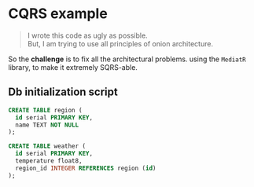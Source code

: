 
# CQRS example

> I wrote this code as ugly as possible.\
> But, I am trying to use all principles of onion architecture.

So the **challenge** is to fix all the architectural problems.
using the `MediatR` library,
to make it extremely SQRS-able.

## Db initialization script

```sql
CREATE TABLE region (
  id serial PRIMARY KEY,
  name TEXT NOT NULL
);

CREATE TABLE weather (
  id serial PRIMARY KEY,
  temperature float8,
  region_id INTEGER REFERENCES region (id)
);
```
